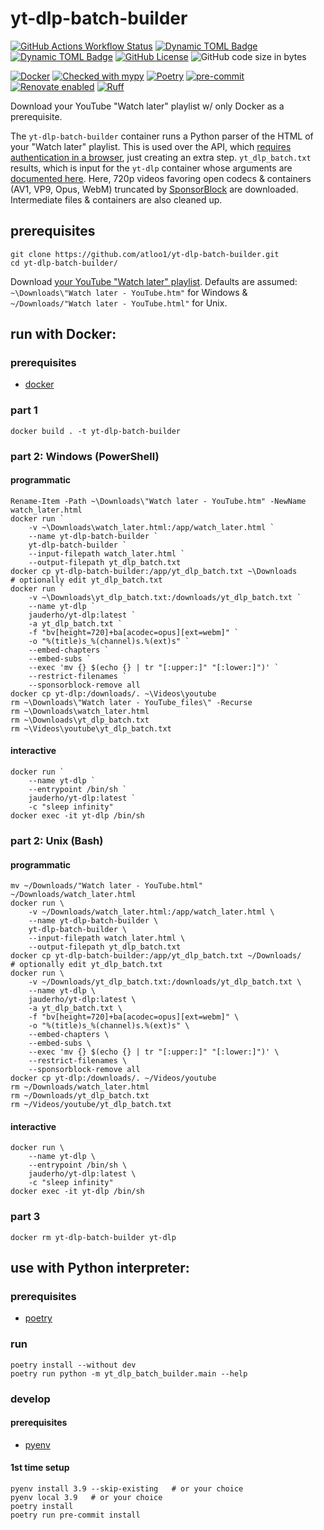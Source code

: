 # yt-dlp-batch-builder

[![GitHub Actions Workflow Status](https://img.shields.io/github/actions/workflow/status/atloo1/yt-dlp-batch-builder/ci.yaml)](https://github.com/atloo1/yt-dlp-batch-builder/actions/workflows/ci.yaml?query=branch%3Amain)
[![Dynamic TOML Badge](https://img.shields.io/badge/dynamic/toml?url=https%3A%2F%2Fraw.githubusercontent.com%2Fatloo1%2Fyt-dlp-batch-builder%2Frefs%2Fheads%2Fmain%2Fpyproject.toml&query=%24.tool.poetry.dependencies.python&label=python)](https://github.com/atloo1/yt-dlp-batch-builder/blob/main/pyproject.toml)
[![Dynamic TOML Badge](https://img.shields.io/badge/dynamic/toml?url=https%3A%2F%2Fraw.githubusercontent.com%2Fatloo1%2Fyt-dlp-batch-builder%2Frefs%2Fheads%2Fmain%2Fpyproject.toml&query=%24.tool.poetry.version&label=version)](https://github.com/atloo1/yt-dlp-batch-builder/blob/main/pyproject.toml)
[![GitHub License](https://img.shields.io/github/license/atloo1/yt-dlp-batch-builder)](https://github.com/atloo1/yt-dlp-batch-builder/blob/main/LICENSE)
![GitHub code size in bytes](https://img.shields.io/github/languages/code-size/atloo1/yt-dlp-batch-builder)

[![Docker](https://img.shields.io/badge/Docker-2496ED?logo=docker&logoColor=fff)](https://docs.docker.com/get-started/get-docker/)
[![Checked with mypy](https://www.mypy-lang.org/static/mypy_badge.svg)](https://mypy-lang.org/)
[![Poetry](https://img.shields.io/endpoint?url=https://python-poetry.org/badge/v0.json)](https://python-poetry.org/)
[![pre-commit](https://img.shields.io/badge/pre--commit-enabled-brightgreen?logo=pre-commit&logoColor=white)](https://github.com/pre-commit/pre-commit)
[![Renovate enabled](https://img.shields.io/badge/renovate-enabled-brightgreen.svg)](https://renovatebot.com/)
[![Ruff](https://img.shields.io/endpoint?url=https://raw.githubusercontent.com/astral-sh/ruff/main/assets/badge/v2.json)](https://github.com/astral-sh/ruff)

Download your YouTube "Watch later" playlist w/ only Docker as a prerequisite.

The `yt-dlp-batch-builder` container runs a Python parser of the HTML of your "Watch later" playlist. This is used over the API, which [requires authentication in a browser](https://developers.google.com/youtube/v3/quickstart/python), just creating an extra step. `yt_dlp_batch.txt` results, which is input for the `yt-dlp` container whose arguments are [documented here](https://github.com/yt-dlp/yt-dlp?tab=readme-ov-file#usage-and-options). Here, 720p videos favoring open codecs & containers (AV1, VP9, Opus, WebM) truncated by [SponsorBlock](https://github.com/ajayyy/SponsorBlock?tab=readme-ov-file#sponsorblock) are downloaded. Intermediate files & containers are also cleaned up.

## prerequisites

```
git clone https://github.com/atloo1/yt-dlp-batch-builder.git
cd yt-dlp-batch-builder/
```

Download [your YouTube "Watch later" playlist](https://www.youtube.com/playlist?list=WL). Defaults are assumed: `~\Downloads\"Watch later - YouTube.htm"` for Windows & `~/Downloads/"Watch later - YouTube.html"` for Unix.

## run with Docker:

### prerequisites

- [docker](https://docs.docker.com/get-started/get-docker/)

### part 1

```
docker build . -t yt-dlp-batch-builder
```

### part 2: Windows (PowerShell)

#### programmatic

```
Rename-Item -Path ~\Downloads\"Watch later - YouTube.htm" -NewName watch_later.html
docker run `
    -v ~\Downloads\watch_later.html:/app/watch_later.html `
    --name yt-dlp-batch-builder `
    yt-dlp-batch-builder `
    --input-filepath watch_later.html `
    --output-filepath yt_dlp_batch.txt
docker cp yt-dlp-batch-builder:/app/yt_dlp_batch.txt ~\Downloads
# optionally edit yt_dlp_batch.txt
docker run `
    -v ~\Downloads\yt_dlp_batch.txt:/downloads/yt_dlp_batch.txt `
    --name yt-dlp `
    jauderho/yt-dlp:latest `
    -a yt_dlp_batch.txt `
    -f "bv[height=720]+ba[acodec=opus][ext=webm]" `
    -o "%(title)s_%(channel)s.%(ext)s" `
    --embed-chapters `
    --embed-subs `
    --exec 'mv {} $(echo {} | tr "[:upper:]" "[:lower:]")' `
    --restrict-filenames `
    --sponsorblock-remove all
docker cp yt-dlp:/downloads/. ~\Videos\youtube
rm ~\Downloads\"Watch later - YouTube_files\" -Recurse
rm ~\Downloads\watch_later.html
rm ~\Downloads\yt_dlp_batch.txt
rm ~\Videos\youtube\yt_dlp_batch.txt
```

#### interactive

```
docker run `
    --name yt-dlp `
    --entrypoint /bin/sh `
    jauderho/yt-dlp:latest `
    -c "sleep infinity"
docker exec -it yt-dlp /bin/sh
```

### part 2: Unix (Bash)

#### programmatic

```
mv ~/Downloads/"Watch later - YouTube.html" ~/Downloads/watch_later.html
docker run \
    -v ~/Downloads/watch_later.html:/app/watch_later.html \
    --name yt-dlp-batch-builder \
    yt-dlp-batch-builder \
    --input-filepath watch_later.html \
    --output-filepath yt_dlp_batch.txt
docker cp yt-dlp-batch-builder:/app/yt_dlp_batch.txt ~/Downloads/
# optionally edit yt_dlp_batch.txt
docker run \
    -v ~/Downloads/yt_dlp_batch.txt:/downloads/yt_dlp_batch.txt \
    --name yt-dlp \
    jauderho/yt-dlp:latest \
    -a yt_dlp_batch.txt \
    -f "bv[height=720]+ba[acodec=opus][ext=webm]" \
    -o "%(title)s_%(channel)s.%(ext)s" \
    --embed-chapters \
    --embed-subs \
    --exec 'mv {} $(echo {} | tr "[:upper:]" "[:lower:]")' \
    --restrict-filenames \
    --sponsorblock-remove all
docker cp yt-dlp:/downloads/. ~/Videos/youtube
rm ~/Downloads/watch_later.html
rm ~/Downloads/yt_dlp_batch.txt
rm ~/Videos/youtube/yt_dlp_batch.txt
```

#### interactive

```
docker run \
    --name yt-dlp \
    --entrypoint /bin/sh \
    jauderho/yt-dlp:latest \
    -c "sleep infinity"
docker exec -it yt-dlp /bin/sh
```

### part 3

```
docker rm yt-dlp-batch-builder yt-dlp
```

## use with Python interpreter:

### prerequisites

- [poetry](https://python-poetry.org/docs/#installing-with-pipx)

### run

```
poetry install --without dev
poetry run python -m yt_dlp_batch_builder.main --help
```

### develop

#### prerequisites

- [pyenv](https://github.com/pyenv/pyenv?tab=readme-ov-file#installation)

#### 1st time setup

```
pyenv install 3.9 --skip-existing   # or your choice
pyenv local 3.9   # or your choice
poetry install
poetry run pre-commit install
```
